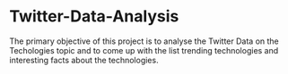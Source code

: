 # Twitter-Data-Analysis
The primary objective of this project is to analyse the Twitter Data on the Techologies topic and to come up with the list trending technologies and interesting facts about the technologies.
